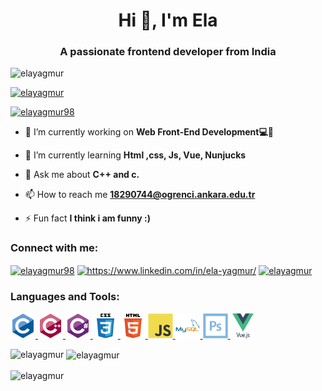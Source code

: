 <h1 align="center">Hi 👋, I'm Ela</h1>
<h3 align="center">A passionate frontend developer from India</h3>

<p align="left"> <img src="https://komarev.com/ghpvc/?username=elayagmur&label=Profile%20views&color=0e75b6&style=flat" alt="elayagmur" /> </p>

<p align="left"> <a href="https://github.com/ryo-ma/github-profile-trophy"><img src="https://github-profile-trophy.vercel.app/?username=elayagmur" alt="elayagmur" /></a> </p>

<p align="left"> <a href="https://twitter.com/elayagmur98" target="blank"><img src="https://img.shields.io/twitter/follow/elayagmur98?logo=twitter&style=for-the-badge" alt="elayagmur98" /></a> </p>

- 🔭 I’m currently working on **Web Front-End Development💻🤖**

- 🌱 I’m currently learning **Html ,css, Js, Vue, Nunjucks**

- 💬 Ask me about **C++ and c.**

- 📫 How to reach me **18290744@ogrenci.ankara.edu.tr**

- ⚡ Fun fact **I think i am funny :)**

<h3 align="left">Connect with me:</h3>
<p align="left">
<a href="https://twitter.com/elayagmur98" target="blank"><img align="center" src="https://raw.githubusercontent.com/rahuldkjain/github-profile-readme-generator/master/src/images/icons/Social/twitter.svg" alt="elayagmur98" height="30" width="40" /></a>
<a href="https://linkedin.com/in/https://www.linkedin.com/in/ela-yagmur/" target="blank"><img align="center" src="https://raw.githubusercontent.com/rahuldkjain/github-profile-readme-generator/master/src/images/icons/Social/linked-in-alt.svg" alt="https://www.linkedin.com/in/ela-yagmur/" height="30" width="40" /></a>
<a href="https://www.hackerrank.com/elayagmur" target="blank"><img align="center" src="https://raw.githubusercontent.com/rahuldkjain/github-profile-readme-generator/master/src/images/icons/Social/hackerrank.svg" alt="elayagmur" height="30" width="40" /></a>
</p>

<h3 align="left">Languages and Tools:</h3>
<p align="left"> <a href="https://www.cprogramming.com/" target="_blank"> <img src="https://raw.githubusercontent.com/devicons/devicon/master/icons/c/c-original.svg" alt="c" width="40" height="40"/> </a> <a href="https://www.w3schools.com/cpp/" target="_blank"> <img src="https://raw.githubusercontent.com/devicons/devicon/master/icons/cplusplus/cplusplus-original.svg" alt="cplusplus" width="40" height="40"/> </a> <a href="https://www.w3schools.com/cs/" target="_blank"> <img src="https://raw.githubusercontent.com/devicons/devicon/master/icons/csharp/csharp-original.svg" alt="csharp" width="40" height="40"/> </a> <a href="https://www.w3schools.com/css/" target="_blank"> <img src="https://raw.githubusercontent.com/devicons/devicon/master/icons/css3/css3-original-wordmark.svg" alt="css3" width="40" height="40"/> </a> <a href="https://www.w3.org/html/" target="_blank"> <img src="https://raw.githubusercontent.com/devicons/devicon/master/icons/html5/html5-original-wordmark.svg" alt="html5" width="40" height="40"/> </a> <a href="https://developer.mozilla.org/en-US/docs/Web/JavaScript" target="_blank"> <img src="https://raw.githubusercontent.com/devicons/devicon/master/icons/javascript/javascript-original.svg" alt="javascript" width="40" height="40"/> </a> <a href="https://www.mysql.com/" target="_blank"> <img src="https://raw.githubusercontent.com/devicons/devicon/master/icons/mysql/mysql-original-wordmark.svg" alt="mysql" width="40" height="40"/> </a> <a href="https://www.photoshop.com/en" target="_blank"> <img src="https://raw.githubusercontent.com/devicons/devicon/master/icons/photoshop/photoshop-line.svg" alt="photoshop" width="40" height="40"/> </a> <a href="https://vuejs.org/" target="_blank"> <img src="https://raw.githubusercontent.com/devicons/devicon/master/icons/vuejs/vuejs-original-wordmark.svg" alt="vuejs" width="40" height="40"/> </a> </p>

<p><img align="left" src="https://github-readme-stats.vercel.app/api/top-langs?username=elayagmur&show_icons=true&locale=en&layout=compact" alt="elayagmur" /></p>

<p>&nbsp;<img align="center" src="https://github-readme-stats.vercel.app/api?username=elayagmur&show_icons=true&locale=en" alt="elayagmur" /></p>

<p><img align="center" src="https://github-readme-streak-stats.herokuapp.com/?user=elayagmur&" alt="elayagmur" /></p>
